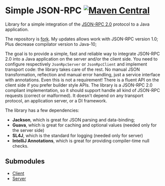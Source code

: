 Simple JSON-RPC
[![Maven Central](https://maven-badges.herokuapp.com/maven-central/io.github.kosik/simple-json-rpc-client/badge.svg)](https://maven-badges.herokuapp.com/maven-central/io.github.kosik/simple-json-rpc-client/)
===================

Library for a simple integration of the [JSON-RPC 2.0](http://www.jsonrpc.org/specification) protocol to a Java
application. 

The repository is [fork](https://github.com/arteam/simple-json-rpc). My updates allows work with JSON-RPC version 1.0; Plus decrease compilator version to Java-10;

The goal is to provide a simple, fast and reliable way to integrate JSON-RPC 2.0 into a Java application on the server
and/or the client side. You need to configure respectively `JsonRpcServer` or `JsonRpcClient` and implement transport code:
the library takes care of the rest. No manual JSON transformation, reflection and manual error handling, just a service
interface with annotations. Even this is not a requirement! There is a fluent API on the client side if you prefer
builder style APIs. The library is a JSON-RPC 2.0 compliant implementation, so it should support handle all kind of
JSON-RPC requests (correct or malformed). It doesn't depend on any transport protocol, an application server, or a DI
framework.

The library has a few dependencies:

* **Jackson**, which is great for JSON parsing and data-binding;
* **Guava**, which is great for caching and optional values (needed only for the server side)
* **SL4J**, which is the standard for logging (needed only for server)
* **IntelliJ Annotations**, which is great for providing compiler-time null checks.

Submodules
-----------

* [Client](https://github.com/arteam/simple-json-rpc/tree/master/client)
* [Server](https://github.com/arteam/simple-json-rpc/tree/master/server)

